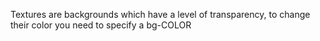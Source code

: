 Textures are backgrounds which have a level of transparency, to change their color you need to specify a bg-COLOR
